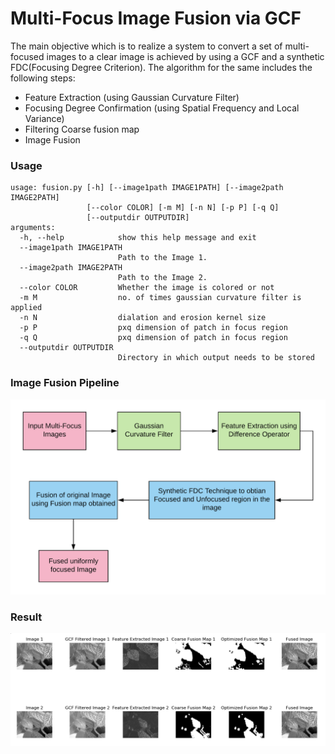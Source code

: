 # Multi-Focus Image Fusion via GCF

The main objective which is to realize a system to convert a set of multi-focused images to a clear image is achieved by using a GCF and a synthetic FDC(Focusing Degree Criterion). The algorithm for the same includes the following steps:

- Feature Extraction (using Gaussian Curvature Filter)
- Focusing Degree Confirmation (using Spatial Frequency and Local Variance)
- Filtering Coarse fusion map
- Image Fusion

### Usage

```
usage: fusion.py [-h] [--image1path IMAGE1PATH] [--image2path IMAGE2PATH]
                 [--color COLOR] [-m M] [-n N] [-p P] [-q Q]
                 [--outputdir OUTPUTDIR]
arguments:
  -h, --help            show this help message and exit
  --image1path IMAGE1PATH
                        Path to the Image 1.
  --image2path IMAGE2PATH
                        Path to the Image 2.
  --color COLOR         Whether the image is colored or not
  -m M                  no. of times gaussian curvature filter is applied
  -n N                  dialation and erosion kernel size
  -p P                  pxq dimension of patch in focus region
  -q Q                  pxq dimension of patch in focus region
  --outputdir OUTPUTDIR
                        Directory in which output needs to be stored
```
### Image Fusion Pipeline
![Pipeline](./pipeline.png "Pipeline")

### Result
![Result](./result.png "Result")


